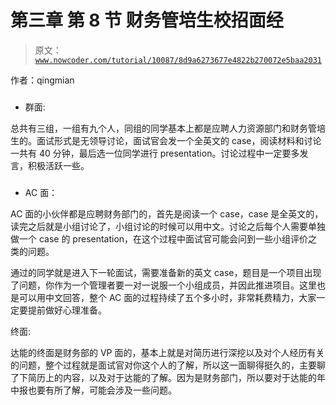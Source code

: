 # 第三章 第 8 节 财务管培生校招面经

> 原文：[`www.nowcoder.com/tutorial/10087/8d9a6273677e4822b270072e5baa2031`](https://www.nowcoder.com/tutorial/10087/8d9a6273677e4822b270072e5baa2031)

作者：qingmian 

### 

*   群面:

总共有三组，一组有九个人，同组的同学基本上都是应聘人力资源部门和财务管培生的。面试形式是无领导讨论，面试官会发一个全英文的 case，阅读材料和讨论一共有 40 分钟，最后选一位同学进行 presentation。讨论过程中一定要多发言，积极活跃一些。

### 

*   AC 面：

AC 面的小伙伴都是应聘财务部门的，首先是阅读一个 case，case 是全英文的，读完之后就是小组讨论了，小组讨论的时候可以用中文。讨论之后每个人需要单独做一个 case 的 presentation，在这个过程中面试官可能会问到一些小组评价之类的问题。

通过的同学就是进入下一轮面试，需要准备新的英文 case，题目是一个项目出现了问题，你作为一个管理者要一对一说服一个小组成员，并因此推进项目。这里也是可以用中文回答，整个 AC 面的过程持续了五个多小时，非常耗费精力，大家一定要提前做好心理准备。

终面:

达能的终面是财务部的 VP 面的，基本上就是对简历进行深挖以及对个人经历有关的问题，整个过程就是面试官对你这个人的了解，所以这一面聊得挺久的，主要聊了下简历上的内容，以及对于达能的了解。因为是财务部门，所以要对于达能的年中报也要有所了解，可能会涉及一些问题。